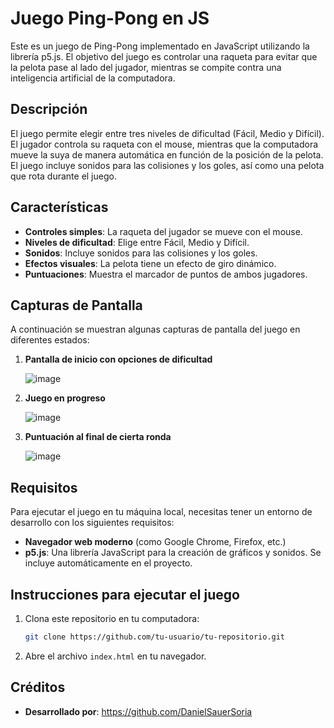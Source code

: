 # Juego Ping-Pong en JS

Este es un juego de Ping-Pong implementado en JavaScript utilizando la librería p5.js. El objetivo del juego es controlar una raqueta para evitar que la pelota pase al lado del jugador, mientras se compite contra una inteligencia artificial de la computadora.

## Descripción

El juego permite elegir entre tres niveles de dificultad (Fácil, Medio y Difícil). El jugador controla su raqueta con el mouse, mientras que la computadora mueve la suya de manera automática en función de la posición de la pelota. El juego incluye sonidos para las colisiones y los goles, así como una pelota que rota durante el juego.

## Características

- **Controles simples**: La raqueta del jugador se mueve con el mouse.
- **Niveles de dificultad**: Elige entre Fácil, Medio y Difícil.
- **Sonidos**: Incluye sonidos para las colisiones y los goles.
- **Efectos visuales**: La pelota tiene un efecto de giro dinámico.
- **Puntuaciones**: Muestra el marcador de puntos de ambos jugadores.

## Capturas de Pantalla

A continuación se muestran algunas capturas de pantalla del juego en diferentes estados:

1. **Pantalla de inicio con opciones de dificultad**

   ![image](https://github.com/user-attachments/assets/23c7bf0e-08e7-4194-90e9-dfed1c463f10)
   
2. **Juego en progreso**

   ![image](https://github.com/user-attachments/assets/70844de3-3dfb-4ddc-97d7-fcd87d57005c)

3. **Puntuación al final de cierta ronda**

   ![image](https://github.com/user-attachments/assets/a49cf17a-b9fd-4d34-8d8f-d504a2782709)

## Requisitos

Para ejecutar el juego en tu máquina local, necesitas tener un entorno de desarrollo con los siguientes requisitos:

- **Navegador web moderno** (como Google Chrome, Firefox, etc.)
- **p5.js**: Una librería JavaScript para la creación de gráficos y sonidos. Se incluye automáticamente en el proyecto.

## Instrucciones para ejecutar el juego

1. Clona este repositorio en tu computadora:
    ```bash
    git clone https://github.com/tu-usuario/tu-repositorio.git
    ```
2. Abre el archivo `index.html` en tu navegador.

## Créditos

- **Desarrollado por**: https://github.com/DanielSauerSoria


